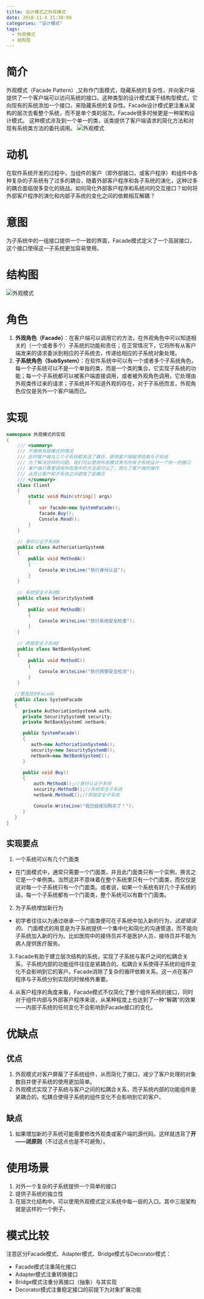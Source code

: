 ```yaml
---
title: 设计模式之外观模式
date: 2018-11-4 21:38:00
categories: "设计模式"
tags:
  - 外观模式
  - 结构型
---
```


# 简介
外观模式（Facade Pattern）,又称作门面模式，隐藏系统的复杂性，并向客户端提供了一个客户端可以访问系统的接口。这种类型的设计模式属于结构型模式，它向现有的系统添加一个接口，来隐藏系统的复杂性。Facade设计模式更注重从架构的层次去看整个系统，而不是单个类的层次。Facade很多时候更是一种架构设计模式。
这种模式涉及到一个单一的类，该类提供了客户端请求的简化方法和对现有系统类方法的委托调用。
![外观模式](facede-pattern-intro.png)

# 动机
在软件系统开发的过程中，当组件的客户（即外部接口，或客户程序）和组件中各种复杂的子系统有了过多的耦合，随着外部客户程序和各子系统的演化，这种过多的耦合面临很多变化的挑战。如何简化外部客户程序和系统间的交互接口？如何将外部客户程序的演化和内部子系统的变化之间的依赖相互解耦？

# 意图
为子系统中的一组接口提供一个一致的界面，Facade模式定义了一个高层接口，这个接口使得这一子系统更加容易使用。

# 结构图
![外观模式](facede-pattern.jpg)

# 角色
1. **外观角色（Facade）**：在客户端可以调用它的方法，在外观角色中可以知道相关的（一个或者多个）子系统的功能和责任；在正常情况下，它将所有从客户端发来的请求委派到相应的子系统去，传递给相应的子系统对象处理。
2. **子系统角色（SubSystem）**：在软件系统中可以有一个或者多个子系统角色，每一个子系统可以不是一个单独的类，而是一个类的集合，它实现子系统的功能；每一个子系统都可以被客户端直接调用，或者被外观角色调用，它处理由外观类传过来的请求；子系统并不知道外观的存在，对于子系统而言，外观角色仅仅是另外一个客户端而已。

# 实现
```csharp
namespace 外观模式的实现
{
    /// <summary>
    /// 不使用外观模式的情况
    /// 此时客户端与三个子系统都发送了耦合，使得客户端程序依赖与子系统
    /// 为了解决这样的问题，我们可以使用外观模式来为所有子系统设计一个统一的接口
    /// 客户端只需要调用外观类中的方法就可以了，简化了客户端的操作
    /// 从而让客户和子系统之间避免了紧耦合
    /// </summary>
    class Client
    {
        static void Main(string[] args)
        {
            var facade=new SystemFacade();
            facade.Buy();
            Console.Read();
        }
    }
 
    // 身份认证子系统A
    public class AuthoriationSystemA
    {
        public void MethodA()
        {
            Console.WriteLine("执行身份认证");
        }
    }
 
    // 系统安全子系统B
    public class SecuritySystemB
    {
        public void MethodB()
        {
            Console.WriteLine("执行系统安全检查");
        }
    }
 
    // 网银安全子系统C
    public class NetBankSystemC
    {
        public void MethodC()
        {
            Console.WriteLine("执行网银安全检测");
        }
    }

   //更高层的Facade
   public class SystemFacade
   {
      private AuthoriationSystemA auth;
      private SecuritySystemB security;
      private NetBankSystemC netbank;

      public SystemFacade()
      {
         auth=new AuthoriationSystemA();
         security=new SecuritySystemB();
         netbank=new NetBankSystemC();
      }

      public void Buy()
      {
          auth.MethodA();//身份认证子系统
          security.MethodB();//系统安全子系统
          netbank.MethodC();//网银安全子系统

          Console.WriteLine("我已经成功购买了！");
      }
   }
}
```

## 实现要点
1. 一个系统可以有几个门面类
  - 在门面模式中，通常只需要一个门面类，并且此门面类只有一个实例，换言之它是一个单例类。当然这并不意味着在整个系统里只有一个门面类，而仅仅是说对每一个子系统只有一个门面类。或者说，如果一个系统有好几个子系统的话，每一个子系统都有一个门面类，整个系统可以有数个门面类。

2. 为子系统增加新行为
  - 初学者往往以为通过继承一个门面类便可在子系统中加入新的行为，*这是错误的。* 门面模式的用意是为子系统提供一个集中化和简化的沟通管道，而不能向子系统加入新的行为。比如医院中的接待员并不是医护人员，接待员并不能为病人提供医疗服务。

3. Facade有助于建立层次结构的系统，实现了子系统与客户之间的松耦合关系，子系统内部的功能组件往往是紧耦合的。松耦合关系使得子系统的组件变化不会影响到它的客户。Facade消除了复杂的循环依赖关系。这一点在客户程序与子系统分别实现的时候格外重要。

4. 从客户程序的角度来看，Facade模式不仅简化了整个组件系统的接口，同时对于组件内部与外部客户程序来说，从某种程度上也达到了一种“解耦”的效果——内部子系统的任何变化不会影响到Facade接口的变化。


# 优缺点

## 优点
1. 外观模式对客户屏蔽了子系统组件，从而简化了接口，减少了客户处理的对象数目并使子系统的使用更加简单。
2. 外观模式实现了子系统与客户之间的松耦合关系，而子系统内部的功能组件是紧耦合的。松耦合使得子系统的组件变化不会影响到它的客户。

## 缺点
1. 如果增加新的子系统可能需要修改外观类或客户端的源代码，这样就违背了**开——闭原则**（不过这点也是不可避免）。

# 使用场景
1. 对外一个复杂的子系统提供一个简单的接口
2. 提供子系统的独立性
3. 在层次化结构中，可以使用外观模式定义系统中每一层的入口。其中三层架构就是这样的一个例子。 

# 模式比较

注意区分Facade模式、Adapter模式、Bridge模式与Decorator模式：

- Facade模式注重简化接口
- Adapter模式注重转换接口
- Bridge模式注重分离接口（抽象）与其实现
- Decorator模式注重稳定接口的前提下为对象扩展功能